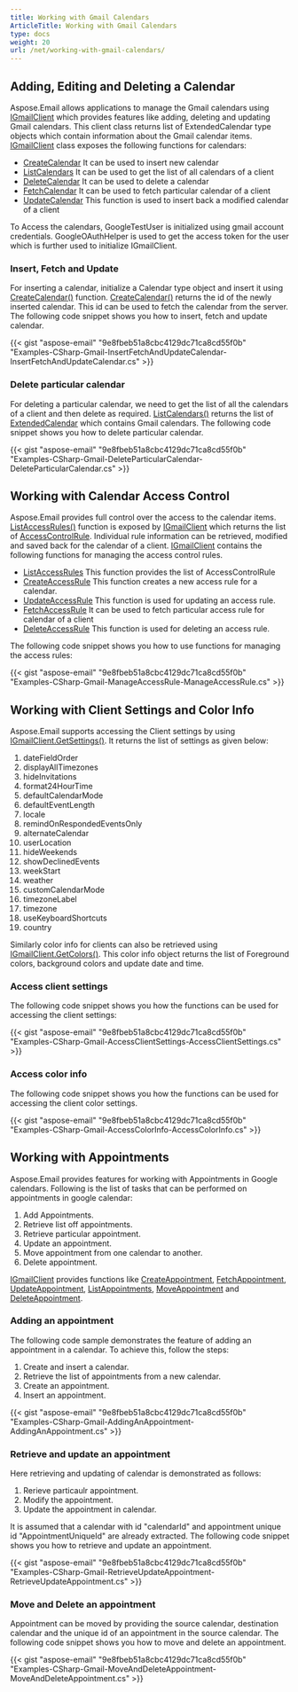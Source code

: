 ```yaml
---
title: Working with Gmail Calendars
ArticleTitle: Working with Gmail Calendars
type: docs
weight: 20
url: /net/working-with-gmail-calendars/
---
```



## **Adding, Editing and Deleting a Calendar**

Aspose.Email allows applications to manage the Gmail calendars using [IGmailClient](https://reference.aspose.com/email/net/aspose.email.clients.google/igmailclient/) which provides features like adding, deleting and updating Gmail calendars. This client class returns list of ExtendedCalendar type objects which contain information about the Gmail calendar items. [IGmailClient](https://reference.aspose.com/email/net/aspose.email.clients.google/igmailclient/) class exposes the following functions for calendars:

- [CreateCalendar](https://reference.aspose.com/email/net/aspose.email.clients.google/igmailclient/createcalendar/#createcalendar) 
  It can be used to insert new calendar
- [ListCalendars](https://reference.aspose.com/email/net/aspose.email.clients.google/igmailclient/listcalendars/)
  It can be used to get the list of all calendars of a client
- [DeleteCalendar](https://reference.aspose.com/email/net/aspose.email.clients.google/igmailclient/deletecalendar/)
  It can be used to delete a calendar
- [FetchCalendar](https://reference.aspose.com/email/net/aspose.email.clients.google/igmailclient/fetchcalendar/)
  It can be used to fetch particular calendar of a client
- [UpdateCalendar](https://reference.aspose.com/email/net/aspose.email.clients.google/igmailclient/updatecalendar/)
  This function is used to insert back a modified calendar of a client

To Access the calendars, GoogleTestUser is initialized using gmail account credentials. GoogleOAuthHelper is used to get the access token for the user which is further used to initialize IGmailClient.

### **Insert, Fetch and Update**

For inserting a calendar, initialize a Calendar type object and insert it using [CreateCalendar()](https://reference.aspose.com/email/net/aspose.email.clients.google/igmailclient/createcalendar/#createcalendar) function. [CreateCalendar()](https://reference.aspose.com/email/net/aspose.email.clients.google/igmailclient/createcalendar/#createcalendar) returns the id of the newly inserted calendar. This id can be used to fetch the calendar from the server. The following code snippet shows you how to insert, fetch and update calendar.

{{< gist "aspose-email" "9e8fbeb51a8cbc4129dc71ca8cd55f0b" "Examples-CSharp-Gmail-InsertFetchAndUpdateCalendar-InsertFetchAndUpdateCalendar.cs" >}}

### **Delete particular calendar**

For deleting a particular calendar, we need to get the list of all the calendars of a client and then delete as required. [ListCalendars()](https://reference.aspose.com/email/net/aspose.email.clients.google/igmailclient/listcalendars/#listcalendars) returns the list of [ExtendedCalendar](https://reference.aspose.com/email/net/aspose.email.clients.google/extendedcalendar/) which contains Gmail calendars. The following code snippet shows you how to delete particular calendar.

{{< gist "aspose-email" "9e8fbeb51a8cbc4129dc71ca8cd55f0b" "Examples-CSharp-Gmail-DeleteParticularCalendar-DeleteParticularCalendar.cs" >}}

## **Working with Calendar Access Control**

Aspose.Email provides full control over the access to the calendar items. [ListAccessRules()](https://reference.aspose.com/email/net/aspose.email.clients.google/igmailclient/listaccessrules/) function is exposed by [IGmailClient](https://reference.aspose.com/email/net/aspose.email.clients.google/igmailclient/) which returns the list of [AccessControlRule](https://reference.aspose.com/email/net/aspose.email.clients.google/accesscontrolrule/). Individual rule information can be retrieved, modified and saved back for the calendar of a client. [IGmailClient](https://reference.aspose.com/email/net/aspose.email.clients.google/igmailclient/) contains the following functions for managing the access control rules.

- [ListAccessRules](https://reference.aspose.com/email/net/aspose.email.clients.google/igmailclient/listaccessrules/)
  This function provides the list of AccessControlRule
- [CreateAccessRule](https://reference.aspose.com/email/net/aspose.email.clients.google/igmailclient/createaccessrule/)
  This function creates a new access rule for a calendar.
- [UpdateAccessRule](https://reference.aspose.com/email/net/aspose.email.clients.google/igmailclient/updateaccessrule/)
  This function is used for updating an access rule.
- [FetchAccessRule](https://reference.aspose.com/email/net/aspose.email.clients.google/igmailclient/fetchaccessrule/)
  It can be used to fetch particular access rule for calendar of a client
- [DeleteAccessRule](https://search.aspose.com/q/deleteaccessrule.html)
  This function is used for deleting an access rule.

The following code snippet shows you how to use functions for managing the access rules:

{{< gist "aspose-email" "9e8fbeb51a8cbc4129dc71ca8cd55f0b" "Examples-CSharp-Gmail-ManageAccessRule-ManageAccessRule.cs" >}}

## **Working with Client Settings and Color Info**

Aspose.Email supports accessing the Client settings by using [IGmailClient.GetSettings()](https://reference.aspose.com/email/net/aspose.email.clients.google/igmailclient/getsettings/#igmailclientgetsettings-method). It returns the list of settings as given below:

1. dateFieldOrder
1. displayAllTimezones
1. hideInvitations
1. format24HourTime
1. defaultCalendarMode
1. defaultEventLength
1. locale
1. remindOnRespondedEventsOnly
1. alternateCalendar
1. userLocation
1. hideWeekends
1. showDeclinedEvents
1. weekStart
1. weather
1. customCalendarMode
1. timezoneLabel
1. timezone
1. useKeyboardShortcuts
1. country

Similarly color info for clients can also be retrieved using [IGmailClient.GetColors()](https://reference.aspose.com/email/net/aspose.email.clients.google/igmailclient/getcolors/#igmailclientgetcolors-method). This color info object returns the list of Foreground colors, background colors and update date and time.

### **Access client settings**

The following code snippet shows you how the functions can be used for accessing the client settings:

{{< gist "aspose-email" "9e8fbeb51a8cbc4129dc71ca8cd55f0b" "Examples-CSharp-Gmail-AccessClientSettings-AccessClientSettings.cs" >}}

### **Access color info**

The following code snippet shows you how the functions can be used for accessing the client color settings.

{{< gist "aspose-email" "9e8fbeb51a8cbc4129dc71ca8cd55f0b" "Examples-CSharp-Gmail-AccessColorInfo-AccessColorInfo.cs" >}}

## **Working with Appointments**

Aspose.Email provides features for working with Appointments in Google calendars. Following is the list of tasks that can be performed on appointments in google calendar:

1. Add Appointments.
1. Retrieve list off appointments.
1. Retrieve particular appointment.
1. Update an appointment.
1. Move appointment from one calendar to another.
1. Delete appointment.

[IGmailClient](https://reference.aspose.com/email/net/aspose.email.clients.google/igmailclient/) provides functions like [CreateAppointment](https://reference.aspose.com/email/net/aspose.email.clients.google/igmailclient/createappointment/#igmailclientcreateappointment-method), [FetchAppointment](https://reference.aspose.com/email/net/aspose.email.clients.google/igmailclient/fetchappointment/#igmailclientfetchappointment-method), [UpdateAppointment](https://reference.aspose.com/email/net/aspose.email.clients.google/igmailclient/updateappointment/#igmailclientupdateappointment-method), [ListAppointments](https://reference.aspose.com/email/net/aspose.email.clients.google/igmailclient/listappointments/#igmailclientlistappointments-method), [MoveAppointment](https://reference.aspose.com/email/net/aspose.email.clients.google/igmailclient/moveappointment/#moveappointment) and [DeleteAppointment](https://reference.aspose.com/email/net/aspose.email.clients.google/igmailclient/deleteappointment/#igmailclientdeleteappointment-method).

### **Adding an appointment**

The following code sample demonstrates the feature of adding an appointment in a calendar. To achieve this, follow the steps:

1. Create and insert a calendar.
1. Retrieve the list of appointments from a new calendar.
1. Create an appointment.
1. Insert an appointment.

{{< gist "aspose-email" "9e8fbeb51a8cbc4129dc71ca8cd55f0b" "Examples-CSharp-Gmail-AddingAnAppointment-AddingAnAppointment.cs" >}}

### **Retrieve and update an appointment**

Here retrieving and updating of calendar is demonstrated as follows:

1. Rerieve particaulr appointment.
1. Modify the appointment.
1. Update the appointment in calendar.

It is assumed that a calendar with id "calendarId" and appointment unique id "AppointmentUniqueId" are already extracted. The following code snippet shows you how to retrieve and update an appointment.

{{< gist "aspose-email" "9e8fbeb51a8cbc4129dc71ca8cd55f0b" "Examples-CSharp-Gmail-RetrieveUpdateAppointment-RetrieveUpdateAppointment.cs" >}}

### **Move and Delete an appointment**

Appointment can be moved by providing the source calendar, destination calendar and the unique id of an appointment in the source calendar. The following code snippet shows you how to move and delete an appointment.

{{< gist "aspose-email" "9e8fbeb51a8cbc4129dc71ca8cd55f0b" "Examples-CSharp-Gmail-MoveAndDeleteAppointment-MoveAndDeleteAppointment.cs" >}}
